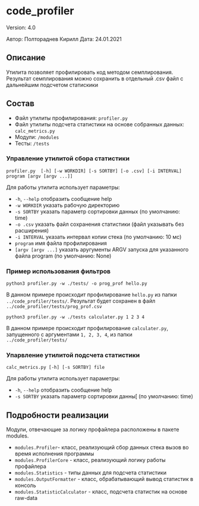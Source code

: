 # code_profiler
Version: 4.0

Автор: Полтораднев Кирилл
Дата: 24.01.2021

## Описание
Утилита позволяет профилировать код методом семплирования. Результат семплирования можно сохранить в отдельный .csv файл с дальнейшим подсчетом статискики

## Состав
* Файл утилиты профилирования: `profiler.py`
* Файл утилиты подсчета статистики на основе собранных данных: `calc_metrics.py`
* Модули: `/modules`
* Тесты: `/tests`

### Управление утилитой сбора статистики
`profiler.py  [-h] [-w WORKDIR] [-s SORTBY] [-o .csv] [-i INTERVAL] program [argv [argv ...]]`

Для работы утилита использует параметры:

* `-h`, `--help` отобразить сообщение help
* `-w WORKDIR` указать рабочую директорию
* `-s SORTBY` указать параметр сортировки данных (по умолчанию: time)
* `-o .csv` указать файл сохранения статистики (файл указывать без расширения)
* `-i INTERVAL` указать интервал копии стека (по умолчанию: 10 мс)
* `program` имя файла профилирования
* `[argv [argv ...]` указать аругументы ARGV запуска для указанного файла program (по умолчанию: None)

### Пример использования фильтров
`python3 profiler.py -w ./tests/ -o prog_prof hello.py`

В данном примере происходит профилирование `hello.py` из папки `../code_profiler/tests/`. Результат будет сохранен в файл `../code_profiler/tests/prog_prof.csv`

`python3 profiler.py -w ./tests calculater.py 1 2 3 4`

В данном примере происходит профилирование `calculater.py`, запущенного с аргументами `1, 2, 3, 4`, из папки `../code_profiler/tests/`

### Упарвление утилитой подсчета статистики
`calc_metrics.py [-h] [-s SORTBY] file`

Для работы утилита использует параметры:

* `-h`, `--help` отобразить сообщение help
* `-s SORTBY` указать параметр сортировки данны[ (по умолчанию: time)


## Подробности реализации
Модули, отвечающие за логику профайлера расположены в пакете modules. 
* `modules.Profiler`- класс, реализующий сбор данных стека вызов во время исполнения программы
* `modules.ProfilerCore` - класс, реализующий логику работы профайлера
* `modules.Statistics` - типы данных для подсчета статистики
* `modules.OutputFormatter` - класс, обрабатывающий вывод статистик в консоль
* `modules.StatisticCalculator` - класс, подсчета статистик на основе raw-data

